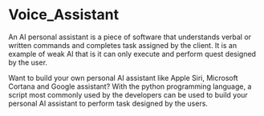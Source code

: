 # Voice_Assistant
An AI personal assistant is a piece of software that understands verbal or written commands and completes task assigned by the client. It is an example of weak AI that is it can only execute and perform quest designed by the user.

Want to build your own personal AI assistant like Apple Siri, Microsoft Cortana and Google assistant?
With the python programming language, a script most commonly used by the developers can be used to build your personal AI assistant to perform task designed by the users.

